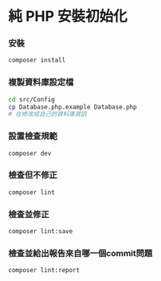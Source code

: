 # 純 PHP 安裝初始化

### 安裝
```sh
composer install
```

### 複製資料庫設定檔
```sh
cd src/Config
cp Database.php.example Database.php
# 在修改成自己的資料庫資訊
```


### 設置檢查規範
```sh
composer dev
```

### 檢查但不修正
```sh
composer lint
```

### 檢查並修正
```sh
composer lint:save
```

### 檢查並給出報告來自哪一個commit問題
```sh
composer lint:report
```
